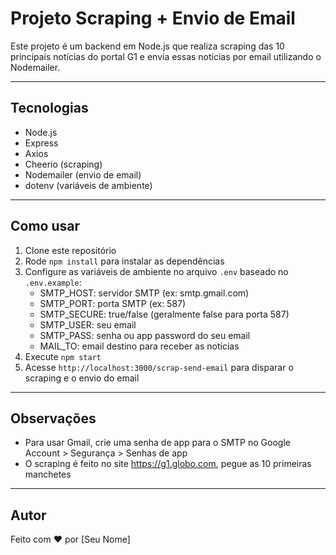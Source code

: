 # Projeto Scraping + Envio de Email

Este projeto é um backend em Node.js que realiza scraping das 10 principais notícias do portal G1 e envia essas notícias por email utilizando o Nodemailer.

---

## Tecnologias

- Node.js
- Express
- Axios
- Cheerio (scraping)
- Nodemailer (envio de email)
- dotenv (variáveis de ambiente)

---

## Como usar

1. Clone este repositório
2. Rode `npm install` para instalar as dependências
3. Configure as variáveis de ambiente no arquivo `.env` baseado no `.env.example`:
   - SMTP_HOST: servidor SMTP (ex: smtp.gmail.com)
   - SMTP_PORT: porta SMTP (ex: 587)
   - SMTP_SECURE: true/false (geralmente false para porta 587)
   - SMTP_USER: seu email
   - SMTP_PASS: senha ou app password do seu email
   - MAIL_TO: email destino para receber as notícias
4. Execute `npm start`
5. Acesse `http://localhost:3000/scrap-send-email` para disparar o scraping e o envio do email

---

## Observações

- Para usar Gmail, crie uma senha de app para o SMTP no Google Account > Segurança > Senhas de app
- O scraping é feito no site https://g1.globo.com, pegue as 10 primeiras manchetes

---

## Autor

Feito com ❤️ por [Seu Nome]
